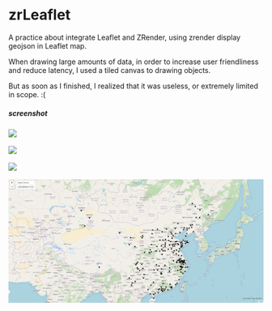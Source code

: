 # zrLeaflet

A practice about integrate Leaflet and ZRender, using zrender display geojson in Leaflet map. 

When drawing large amounts of data, in order to increase user friendliness and reduce latency, I used a tiled canvas to drawing objects.

But as soon as I finished, I realized that it was useless, or extremely limited in scope. :(


##### screenshot


![](./images/hanzhou.png)

![](./images/beijing%201.png)

![](./images/beijing%202.png)

![](./images/beijing%203.png)